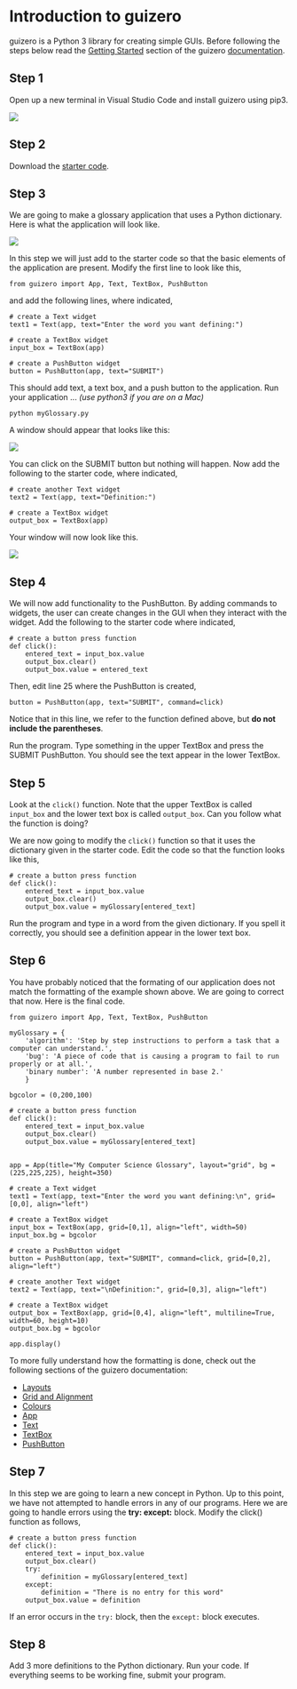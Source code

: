 # Introduction to guizero

guizero is a Python 3 library for creating simple GUIs. Before following the steps below read the [Getting Started](https://lawsie.github.io/guizero/start/) section of the guizero [documentation](https://lawsie.github.io/guizero/about/).

## Step 1

Open up a new terminal in Visual Studio Code and install guizero using pip3.

![](https://github.com/pguse/ics3u/blob/master/images/pipInstall.png)

## Step 2

Download the [starter code](https://github.com/pguse/ics3u/blob/master/notes/11%20-%20guizero/myGlossary.py).

## Step 3

We are going to make a glossary application that uses a Python dictionary. Here is what the application will look like.

![](https://github.com/pguse/ics3u/blob/master/images/myGlossaryWindow.png)

In this step we will just add to the starter code so that the basic elements of the application are present.  Modify the first line to look like this,

```python3
from guizero import App, Text, TextBox, PushButton
```
and add the following lines, where indicated,

```python3
# create a Text widget
text1 = Text(app, text="Enter the word you want defining:")

# create a TextBox widget
input_box = TextBox(app)

# create a PushButton widget
button = PushButton(app, text="SUBMIT")
```

This should add text, a text box, and a push button to the application.  Run your application ... *(use python3 if you are on a Mac)*

```
python myGlossary.py
```

A window should appear that looks like this:

![](https://github.com/pguse/ics3u/blob/master/images/myGlossaryPart1.png)

You can click on the SUBMIT button but nothing will happen.  Now add the following to the starter code, where indicated,
```python3
# create another Text widget
text2 = Text(app, text="Definition:")

# create a TextBox widget
output_box = TextBox(app)
```
Your window will now look like this.

![](https://github.com/pguse/ics3u/blob/master/images/myGlossaryPart2.png)

## Step 4

We will now add functionality to the PushButton.  By adding commands to widgets, the user can create changes in the GUI when they interact with the widget.  Add the following to the starter code where indicated,

```python3
# create a button press function
def click():
    entered_text = input_box.value
    output_box.clear()
    output_box.value = entered_text
```

Then, edit line 25 where the PushButton is created,

```python3
button = PushButton(app, text="SUBMIT", command=click)
```
Notice that in this line, we refer to the function defined above, but **do not include the parentheses**.

Run the program.  Type something in the upper TextBox and press the SUBMIT PushButton.  You should see the text appear in the lower TextBox.

## Step 5

Look at the ```click()``` function.  Note that the upper TextBox is called ```input_box``` and the lower text box is called ```output_box```.  Can you follow what the function is doing?

We are now going to modify the ```click()``` function so that it uses the dictionary given in the starter code.  Edit the code so that the function looks like this,

```python3
# create a button press function
def click():
    entered_text = input_box.value
    output_box.clear()
    output_box.value = myGlossary[entered_text]
```

Run the program and type in a word from the given dictionary.  If you spell it correctly, you should see a definition appear in the lower text box.

## Step 6

You have probably noticed that the formating of our application does not match the formatting of the example shown above.  We are going to correct that now.  Here is the final code.

```python3
from guizero import App, Text, TextBox, PushButton

myGlossary = {
    'algorithm': 'Step by step instructions to perform a task that a computer can understand.',
    'bug': 'A piece of code that is causing a program to fail to run properly or at all.',
    'binary number': 'A number represented in base 2.'
    }

bgcolor = (0,200,100)

# create a button press function
def click():
    entered_text = input_box.value
    output_box.clear()
    output_box.value = myGlossary[entered_text]


app = App(title="My Computer Science Glossary", layout="grid", bg = (225,225,225), height=350)

# create a Text widget
text1 = Text(app, text="Enter the word you want defining:\n", grid=[0,0], align="left")

# create a TextBox widget
input_box = TextBox(app, grid=[0,1], align="left", width=50)
input_box.bg = bgcolor

# create a PushButton widget
button = PushButton(app, text="SUBMIT", command=click, grid=[0,2], align="left")

# create another Text widget
text2 = Text(app, text="\nDefinition:", grid=[0,3], align="left")

# create a TextBox widget
output_box = TextBox(app, grid=[0,4], align="left", multiline=True, width=60, height=10)
output_box.bg = bgcolor

app.display()
```

To more fully understand how the formatting is done, check out the following sections of the guizero documentation:

* [Layouts](https://lawsie.github.io/guizero/layout/)
* [Grid and Alignment](https://lawsie.github.io/guizero/layout/#grid-layout)
* [Colours](https://lawsie.github.io/guizero/colors/)
* [App](https://lawsie.github.io/guizero/app/)
* [Text](https://lawsie.github.io/guizero/text/)
* [TextBox](https://lawsie.github.io/guizero/textbox/)
* [PushButton](https://lawsie.github.io/guizero/pushbutton/)

## Step 7

In this step we are going to learn a new concept in Python.  Up to this point, we have not attempted to handle errors in any of our programs.  Here we are going to handle errors using the **try:  except:** block.  Modify the click() function as follows,

```python3
# create a button press function
def click():
    entered_text = input_box.value
    output_box.clear()
    try:
        definition = myGlossary[entered_text]
    except:
        definition = "There is no entry for this word"
    output_box.value = definition
```
If an error occurs in the ```try:``` block, then the ```except:``` block executes.

## Step 8

Add 3 more definitions to the Python dictionary.  Run your code.  If everything seems to be working fine, submit your program.
